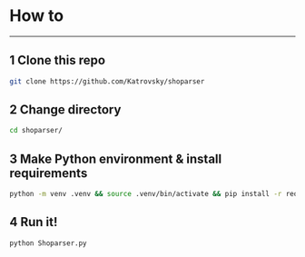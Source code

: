 # How to
---

## 1 Clone this repo
```bash
git clone https://github.com/Katrovsky/shoparser
```
## 2 Change directory
```bash
cd shoparser/
```
## 3 Make Python environment & install requirements
```bash
python -m venv .venv && source .venv/bin/activate && pip install -r requirements.txt
```
## 4 Run it!
```bash
python Shoparser.py
```
